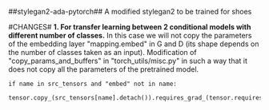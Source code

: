 ##stylegan2-ada-pytorch##
A modified stylegan2 to be trained for shoes

#CHANGES#
**1. For transfer learning between 2 conditional models with different number of classes.**
In this case we will not copy the parameters of the embedding layer "mapping.embed" in G and D (its shape depends on the number of classes taken as an input). Modification of "copy_params_and_buffers" in "torch_utils/misc.py" in such a way that it does not copy all the parameters of the pretrained model.

```
if name in src_tensors and "embed" not in name:   
        tensor.copy_(src_tensors[name].detach()).requires_grad_(tensor.requires_grad)
```
